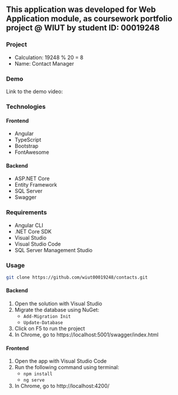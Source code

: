 ## This application was developed for Web Application module, as coursework portfolio project @ WIUT by student ID: 00019248

### Project
- Calculation: 19248 % 20 = 8
- Name: Contact Manager

### Demo
Link to the demo video: 

### Technologies
#### Frontend
- Angular
- TypeScript
- Bootstrap
- FontAwesome
#### Backend
- ASP.NET Core
- Entity Framework
- SQL Server
- Swagger

### Requirements
- Angular CLI
- .NET Core SDK
- Visual Studio
- Visual Studio Code
- SQL Server Management Studio

### Usage
```bash
git clone https://github.com/wiut00019248/contacts.git
```
#### Backend
1. Open the solution with Visual Studio
2. Migrate the database using NuGet:
    - ```Add-Migration Init```
    - ```Update-Database```
3. Click on F5 to run the project
4. In Chrome, go to https://localhost:5001/swagger/index.html

#### Frontend
1. Open the app with Visual Studio Code
2. Run the following command using terminal:
    - ```npm install```
    - ```ng serve```
3. In Chrome, go to http://localhost:4200/

